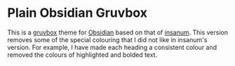 
# Plain Obsidian Gruvbox

This is a [gruvbox](https://github.com/morhetz/gruvbox) theme for [Obsidian](https://obsidian.md) based on that of [insanum](https://github.com/insanum/obsidian_gruvbox). This version removes some of the special colouring that I did not like in insanum's version. For example, I have made each heading a consistent colour and removed the colours of highlighted and bolded text.
